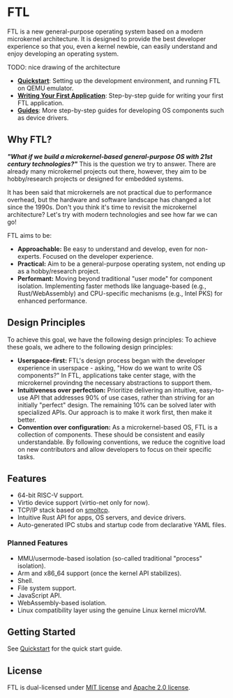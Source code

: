 # FTL

FTL is a new general-purpose operating system based on a modern microkernel architecture. It is designed to provide the best developer experience so that you, even a kernel newbie, can easily understand and enjoy developing an operating system.

TODO: nice drawing of the architecture

- **[Quickstart](docs/quickstart.md)**: Setting up the development environment, and running FTL on QEMU emulator.
- **[Writing Your First Application](docs/guides/writing-your-first-application.md)**: Step-by-step guide for writing your first FTL application.
- **[Guides](docs/guides)**: More step-by-step guides for developing OS components such as device drivers.

## Why FTL?

***"What if we build a microkernel-based general-purpose OS with 21st century technologies?"*** This is the question we try to answer. There are already many microkernel projects out there, however, they aim to be hobby/research projects or designed for embedded systems.

It has been said that microkernels are not practical due to performance overhead, but the hardware and software landscape has changed a lot since the 1990s. Don't you think it's time to revisit the microkernel architecture? Let's try with modern technologies and see how far we can go!

FTL aims to be:

- **Approachable:** Be easy to understand and develop, even for non-experts. Focused on the developer experience.
- **Practical:** Aim to be a general-purpose operating system, not ending up as a hobby/research project.
- **Performant:** Moving beyond traditional "user mode" for component isolation. Implementing faster methods like language-based (e.g., Rust/WebAssembly) and CPU-specific mechanisms (e.g., Intel PKS) for enhanced performance.

## Design Principles

To achieve this goal, we have the following design principles:
To achieve these goals, we adhere to the following design principles:

- **Userspace-first:** FTL's design process began with the developer experience in userspace - asking, "How do we want to write OS components?" In FTL, applications take center stage, with the microkernel provindng the necessary abstractions to support them.
- **Intuitiveness over perfection:** Prioritize delivering an intuitive, easy-to-use API that addresses 90% of use cases, rather than striving for an initially "perfect" design. The remaining 10% can be solved later with specialized APIs. Our approach is to make it work first, then make it better.
- **Convention over configuration:** As a microkernel-based OS, FTL is a collection of components. These should be consistent and easily understandable. By following conventions, we reduce the cognitive load on new contributors and allow developers to focus on their specific tasks.

## Features

- 64-bit RISC-V support.
- Virtio device support (virtio-net only for now).
- TCP/IP stack based on [smoltcp](https://github.com/smoltcp-rs/smoltcp).
- Intuitive Rust API for apps, OS servers, and device drivers.
- Auto-generated IPC stubs and startup code from declarative YAML files.

### Planned Features


- MMU/usermode-based isolation (so-called traditional "process" isolation).
- Arm and x86_64 support (once the kernel API stabilizes).
- Shell.
- File system support.
- JavaScript API.
- WebAssembly-based isolation.
- Linux compatibility layer using the genuine Linux kernel microVM.

## Getting Started

See [Quickstart](docs/quickstart.md) for the quick start guide.

## License

FTL is dual-licensed under [MIT license](https://opensource.org/license/mit) and [Apache 2.0 license](https://opensource.org/license/apache-2-0).
